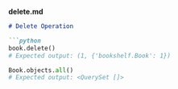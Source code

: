 
**delete.md**
```markdown
# Delete Operation

```python
book.delete()
# Expected output: (1, {'bookshelf.Book': 1})

Book.objects.all()
# Expected output: <QuerySet []>
